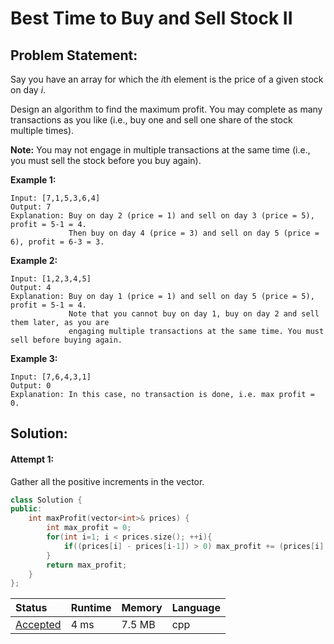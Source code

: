 # Best Time to Buy and Sell Stock II

## Problem Statement:

Say you have an array for which the *i*th element is the price of a given stock on day *i*.



Design an algorithm to find the maximum profit. You may complete as many transactions as you like (i.e., buy one and sell one share of the stock multiple times).



**Note:** You may not engage in multiple transactions at the same time (i.e., you must sell the stock before you buy again).



**Example 1:**



```
Input: [7,1,5,3,6,4]
Output: 7
Explanation: Buy on day 2 (price = 1) and sell on day 3 (price = 5), profit = 5-1 = 4.
             Then buy on day 4 (price = 3) and sell on day 5 (price = 6), profit = 6-3 = 3.
```



**Example 2:**



```
Input: [1,2,3,4,5]
Output: 4
Explanation: Buy on day 1 (price = 1) and sell on day 5 (price = 5), profit = 5-1 = 4.
             Note that you cannot buy on day 1, buy on day 2 and sell them later, as you are
             engaging multiple transactions at the same time. You must sell before buying again.
```



**Example 3:**



```
Input: [7,6,4,3,1]
Output: 0
Explanation: In this case, no transaction is done, i.e. max profit = 0.
```



## Solution:

#### Attempt 1:

Gather all the positive increments in the vector.

```c++
class Solution {
public:
    int maxProfit(vector<int>& prices) {
        int max_profit = 0;
        for(int i=1; i < prices.size(); ++i){
            if((prices[i] - prices[i-1]) > 0) max_profit += (prices[i] - prices[i-1]);
        }
        return max_profit;
    }
};
```

| Status                                                       | Runtime | Memory | Language |
| :----------------------------------------------------------- | :------ | :----- | :------- |
| [Accepted](https://leetcode.com/submissions/detail/316641081/) | 4 ms    | 7.5 MB | cpp      |

<!---

​	Author: Yash Bansod

-->